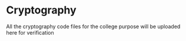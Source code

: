 # Cryptography
All the cryptography code files for the college purpose will be uploaded here for verification
